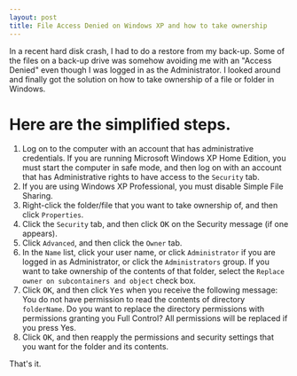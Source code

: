 ```yaml
---
layout: post
title: File Access Denied on Windows XP and how to take ownership
---
```


In a recent hard disk crash, I had to do a restore from my back-up. Some of the files on a back-up drive was somehow avoiding me with an "Access Denied" even though I was logged in as the Administrator. I looked around and finally got the solution on how to take ownership of a file or folder in Windows.

# Here are the simplified steps.

1. Log on to the computer with an account that has administrative credentials. If you are running Microsoft Windows XP Home Edition, you must start the computer in safe mode, and then log on with an account that has Administrative rights to have access to the `Security` tab.
1. If you are using Windows XP Professional, you must disable Simple File Sharing.
1. Right-click the folder/file that you want to take ownership of, and then click `Properties`.
1. Click the `Security` tab, and then click <kbd>OK</kbd> on the Security message (if one appears).
1. Click `Advanced`, and then click the `Owner` tab.
1. In the `Name` list, click your user name, or click `Administrator` if you are logged in as Administrator, or click the `Administrators` group. If you want to take ownership of the contents of that folder, select the `Replace owner on subcontainers and object` check box.
1. Click <kbd>OK</kbd>, and then click <kbd>Yes</kbd> when you receive the following message:
You do not have permission to read the contents of directory `folderName`. Do you want to replace the directory permissions with permissions granting you Full Control?
All permissions will be replaced if you press Yes.
1. Click <kbd>OK</kbd>, and then reapply the permissions and security settings that you want for the folder and its contents.

That's it.